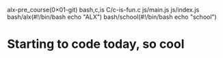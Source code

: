 alx-pre_course(0×01-git)
bash,c,is
C/c-is-fun.c
js/main.js
js/index.js
bash/alx(#!/bin/bash echo "ALX")
bash/school(#!/bin/bash echo "school")
# Starting to code today, so cool
